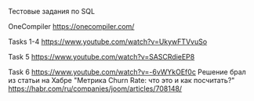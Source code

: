 Тестовые задания по SQL

OneCompiler https://onecompiler.com/

Tasks 1-4 https://www.youtube.com/watch?v=UkywFTVvuSo

Task 5 https://www.youtube.com/watch?v=SASCRdieEP8

Task 6 https://www.youtube.com/watch?v=-6vWYkOEf0c Решение брал из статьи на Хабре "Метрика Churn Rate: что это и как посчитать?" https://habr.com/ru/companies/joom/articles/708148/

